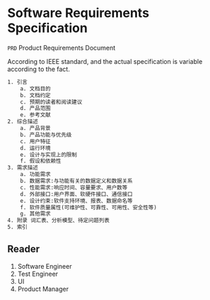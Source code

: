 # Software Requirements Specification

`PRD` Product Requirements Document

According to IEEE standard, and the actual specification is variable according to the fact.

```txt
1. 引言
    a. 文档目的
    b. 文档约定
    c. 预期的读者和阅读建议
    d. 产品范围
    e. 参考文献
2. 综合描述
    a. 产品背景
    b. 产品功能与优先级
    c. 用户特征
    d. 运行环境
    e. 设计与实现上的限制
    f. 假设和依赖性
3. 需求描述
    a. 功能需求
    b. 数据需求:与功能有关的数据定义和数据关系
    c. 性能需求:响应时间、容量要求、用户数等
    d. 外部接口:用户界面、软硬件接口、通信接口
    e. 设计约束:软件支持环境、报表、数据命名等
    f. 软件质量属性(可维护性、可靠性、可用性、安全性等)
    g. 其他需求
4. 附录 词汇表、分析模型、待定问题列表
5. 索引
```

## Reader

1. Software Engineer
2. Test Engineer
3. UI
4. Product Manager